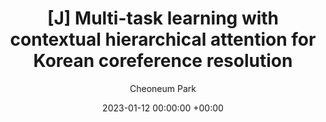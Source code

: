 ---
layout: post
title:  "[J] Multi-task learning with contextual hierarchical attention for Korean coreference resolution"
date:   2023-01-12 00:00:00 +00:00
categories: journal 
author: "Cheoneum Park"
authors: "<strong>Cheoneum Park</strong>"
venue: "ETRI Journal"
paper: https://onlinelibrary.wiley.com/doi/full/10.4218/etrij.2021-0293
---
